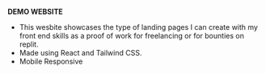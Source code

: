 **DEMO WEBSITE**
 * This wesbite showcases the type of landing pages I can create with my front end skills as a proof of work for freelancing or for bounties on replit.
 * Made using React and Tailwind CSS.
 * Mobile Responsive
   

